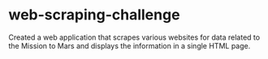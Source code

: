 # web-scraping-challenge
Created a web application that scrapes various websites for data related to the Mission to Mars and displays the information in a single HTML page.
